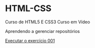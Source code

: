 # HTML-CSS
 Curso de HTML5 E CSS3 Curso em Vídeo

 Aprendendo a gerenciar repositórios

<a href="https://giuliabuttros.github.io/HTML-CSS/exercicios/ex001/index.html">Executar o exercício 001</a>